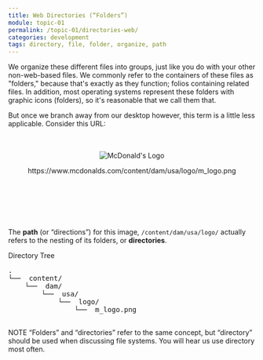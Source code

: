 ```yaml
---
title: Web Directories (“Folders”)
module: topic-01
permalink: /topic-01/directories-web/
categories: development
tags: directory, file, folder, organize, path
---
```


<div class="divider-heading"></div>


We organize these different files into groups, just like you do with your other non-web-based files. We commonly refer to the containers of these files as "folders," because that's exactly as they function; folios containing related files. In addition, most operating systems represent these folders with graphic icons (folders), so it's reasonable that we call them that.

But once we branch away from our desktop however, this term is a little less applicable. Consider this URL:

<div style="padding: 20px 0px 80px 0px;">
  <p align="center">
    <img src="https://www.mcdonalds.com/content/dam/usa/logo/m_logo.png" alt="McDonald's Logo" style="border: none;"/>
  </p>
  <p align="center">https://www.mcdonalds.com/content/dam/usa/logo/m_logo.png</p>
</div>

The **path** (or “directions”) for this image, `/content/dam/usa/logo/` actually refers to the nesting of its folders, or **directories**.

<div class="code-heading">
  <span>Directory Tree</span>
</div>
<pre id="bash">
.
└── <i class="far fa-folder-open"></i> content/
    └── <i class="far fa-folder-open"></i> dam/
        └── <i class="far fa-folder-open"></i> usa/
            └── <i class="far fa-folder-open"></i> logo/
                └── <i class="far fa-image"></i> m_logo.png

</pre>


<span class="label label-info">NOTE</span> “Folders” and “directories” refer to the same concept, but “directory” should be used when discussing file systems. You will hear us use directory most often.
